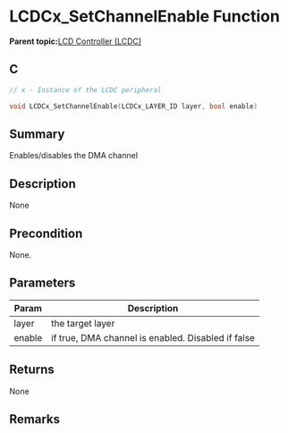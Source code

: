 # LCDCx\_SetChannelEnable Function

**Parent topic:**[LCD Controller \(LCDC\)](GUID-6C399A67-3956-464B-9055-02C390FC3228.md)

## C

```c
// x - Instance of the LCDC peripheral

void LCDCx_SetChannelEnable(LCDCx_LAYER_ID layer, bool enable)
```

## Summary

Enables/disables the DMA channel

## Description

None

## Precondition

None.

## Parameters

|Param|Description|
|-----|-----------|
|layer|the target layer|
|enable|if true, DMA channel is enabled. Disabled if false|

## Returns

None

## Remarks

